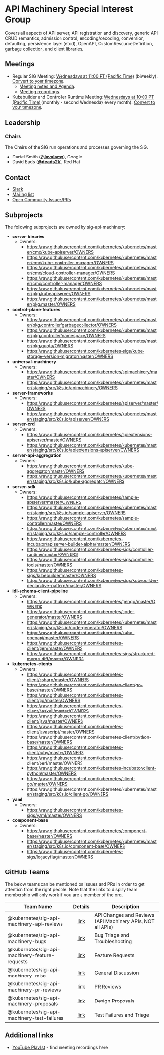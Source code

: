 <!---
This is an autogenerated file!

Please do not edit this file directly, but instead make changes to the
sigs.yaml file in the project root.

To understand how this file is generated, see https://git.k8s.io/community/generator/README.md
--->
# API Machinery Special Interest Group

Covers all aspects of API server, API registration and discovery, generic API CRUD semantics, admission control, encoding/decoding, conversion, defaulting, persistence layer (etcd), OpenAPI, CustomResourceDefinition, garbage collection, and client libraries.

## Meetings
* Regular SIG Meeting: [Wednesdays at 11:00 PT (Pacific Time)](https://docs.google.com/document/d/1FQx0BPlkkl1Bn0c9ocVBxYIKojpmrS1CFP5h0DI68AE/edit) (biweekly). [Convert to your timezone](http://www.thetimezoneconverter.com/?t=11:00&tz=PT%20%28Pacific%20Time%29).
  * [Meeting notes and Agenda](https://goo.gl/0lbiM9).
  * [Meeting recordings](https://www.youtube.com/watch?v=Lj1ScbXpnpY&list=PL69nYSiGNLP21oW3hbLyjjj4XhrwKxH2R).
* Kubebuilder and Controller Runtime Meeting: [Wednesdays at 10:00 PT (Pacific Time)]() (monthly - second Wednesday every month). [Convert to your timezone](http://www.thetimezoneconverter.com/?t=10:00&tz=PT%20%28Pacific%20Time%29).

## Leadership

### Chairs
The Chairs of the SIG run operations and processes governing the SIG.

* Daniel Smith (**[@lavalamp](https://github.com/lavalamp)**), Google
* David Eads (**[@deads2k](https://github.com/deads2k)**), Red Hat

## Contact
* [Slack](https://kubernetes.slack.com/messages/sig-api-machinery)
* [Mailing list](https://groups.google.com/forum/#!forum/kubernetes-sig-api-machinery)
* [Open Community Issues/PRs](https://github.com/kubernetes/community/labels/sig%2Fapi-machinery)

## Subprojects

The following subprojects are owned by sig-api-machinery:
- **server-binaries**
  - Owners:
    - https://raw.githubusercontent.com/kubernetes/kubernetes/master/cmd/kube-apiserver/OWNERS
    - https://raw.githubusercontent.com/kubernetes/kubernetes/master/cmd/kube-controller-manager/OWNERS
    - https://raw.githubusercontent.com/kubernetes/kubernetes/master/cmd/cloud-controller-manager/OWNERS
    - https://raw.githubusercontent.com/kubernetes/kubernetes/master/cmd/controller-manager/OWNERS
    - https://raw.githubusercontent.com/kubernetes/kubernetes/master/pkg/kubeapiserver/OWNERS
    - https://raw.githubusercontent.com/kubernetes/kubernetes/master/pkg/master/OWNERS
- **control-plane-features**
  - Owners:
    - https://raw.githubusercontent.com/kubernetes/kubernetes/master/pkg/controller/garbagecollector/OWNERS
    - https://raw.githubusercontent.com/kubernetes/kubernetes/master/pkg/controller/namespace/OWNERS
    - https://raw.githubusercontent.com/kubernetes/kubernetes/master/pkg/quota/OWNERS
    - https://raw.githubusercontent.com/kubernetes-sigs/kube-storage-version-migrator/master/OWNERS
- **universal-machinery**
  - Owners:
    - https://raw.githubusercontent.com/kubernetes/apimachinery/master/OWNERS
    - https://raw.githubusercontent.com/kubernetes/kubernetes/master/staging/src/k8s.io/apimachinery/OWNERS
- **server-frameworks**
  - Owners:
    - https://raw.githubusercontent.com/kubernetes/apiserver/master/OWNERS
    - https://raw.githubusercontent.com/kubernetes/kubernetes/master/staging/src/k8s.io/apiserver/OWNERS
- **server-crd**
  - Owners:
    - https://raw.githubusercontent.com/kubernetes/apiextensions-apiserver/master/OWNERS
    - https://raw.githubusercontent.com/kubernetes/kubernetes/master/staging/src/k8s.io/apiextensions-apiserver/OWNERS
- **server-api-aggregation**
  - Owners:
    - https://raw.githubusercontent.com/kubernetes/kube-aggregator/master/OWNERS
    - https://raw.githubusercontent.com/kubernetes/kubernetes/master/staging/src/k8s.io/kube-aggregator/OWNERS
- **server-sdk**
  - Owners:
    - https://raw.githubusercontent.com/kubernetes/sample-apiserver/master/OWNERS
    - https://raw.githubusercontent.com/kubernetes/kubernetes/master/staging/src/k8s.io/sample-apiserver/OWNERS
    - https://raw.githubusercontent.com/kubernetes/sample-controller/master/OWNERS
    - https://raw.githubusercontent.com/kubernetes/kubernetes/master/staging/src/k8s.io/sample-controller/OWNERS
    - https://raw.githubusercontent.com/kubernetes-incubator/apiserver-builder-alpha/master/OWNERS
    - https://raw.githubusercontent.com/kubernetes-sigs/controller-runtime/master/OWNERS
    - https://raw.githubusercontent.com/kubernetes-sigs/controller-tools/master/OWNERS
    - https://raw.githubusercontent.com/kubernetes-sigs/kubebuilder/master/OWNERS
    - https://raw.githubusercontent.com/kubernetes-sigs/kubebuilder-declarative-pattern/master/OWNERS
- **idl-schema-client-pipeline**
  - Owners:
    - https://raw.githubusercontent.com/kubernetes/gengo/master/OWNERS
    - https://raw.githubusercontent.com/kubernetes/code-generator/master/OWNERS
    - https://raw.githubusercontent.com/kubernetes/kubernetes/master/staging/src/k8s.io/code-generator/OWNERS
    - https://raw.githubusercontent.com/kubernetes/kube-openapi/master/OWNERS
    - https://raw.githubusercontent.com/kubernetes-client/gen/master/OWNERS
    - https://raw.githubusercontent.com/kubernetes-sigs/structured-merge-diff/master/OWNERS
- **kubernetes-clients**
  - Owners:
    - https://raw.githubusercontent.com/kubernetes-client/csharp/master/OWNERS
    - https://raw.githubusercontent.com/kubernetes-client/go-base/master/OWNERS
    - https://raw.githubusercontent.com/kubernetes-client/go/master/OWNERS
    - https://raw.githubusercontent.com/kubernetes-client/haskell/master/OWNERS
    - https://raw.githubusercontent.com/kubernetes-client/java/master/OWNERS
    - https://raw.githubusercontent.com/kubernetes-client/javascript/master/OWNERS
    - https://raw.githubusercontent.com/kubernetes-client/python-base/master/OWNERS
    - https://raw.githubusercontent.com/kubernetes-client/ruby/master/OWNERS
    - https://raw.githubusercontent.com/kubernetes-client/perl/master/OWNERS
    - https://raw.githubusercontent.com/kubernetes-incubator/client-python/master/OWNERS
    - https://raw.githubusercontent.com/kubernetes/client-go/master/OWNERS
    - https://raw.githubusercontent.com/kubernetes/kubernetes/master/staging/src/k8s.io/client-go/OWNERS
- **yaml**
  - Owners:
    - https://raw.githubusercontent.com/kubernetes-sigs/yaml/master/OWNERS
- **component-base**
  - Owners:
    - https://raw.githubusercontent.com/kubernetes/component-base/master/OWNERS
    - https://raw.githubusercontent.com/kubernetes/kubernetes/master/staging/src/k8s.io/component-base/OWNERS
    - https://raw.githubusercontent.com/kubernetes-sigs/legacyflag/master/OWNERS

## GitHub Teams

The below teams can be mentioned on issues and PRs in order to get attention from the right people.
Note that the links to display team membership will only work if you are a member of the org.

| Team Name | Details | Description |
| --------- |:-------:| ----------- |
| @kubernetes/sig-api-machinery-api-reviews | [link](https://github.com/orgs/kubernetes/teams/sig-api-machinery-api-reviews) | API Changes and Reviews (API Machinery APIs, NOT all APIs) |
| @kubernetes/sig-api-machinery-bugs | [link](https://github.com/orgs/kubernetes/teams/sig-api-machinery-bugs) | Bug Triage and Troubleshooting |
| @kubernetes/sig-api-machinery-feature-requests | [link](https://github.com/orgs/kubernetes/teams/sig-api-machinery-feature-requests) | Feature Requests |
| @kubernetes/sig-api-machinery-misc | [link](https://github.com/orgs/kubernetes/teams/sig-api-machinery-misc) | General Discussion |
| @kubernetes/sig-api-machinery-pr-reviews | [link](https://github.com/orgs/kubernetes/teams/sig-api-machinery-pr-reviews) | PR Reviews |
| @kubernetes/sig-api-machinery-proposals | [link](https://github.com/orgs/kubernetes/teams/sig-api-machinery-proposals) | Design Proposals |
| @kubernetes/sig-api-machinery-test-failures | [link](https://github.com/orgs/kubernetes/teams/sig-api-machinery-test-failures) | Test Failures and Triage |

<!-- BEGIN CUSTOM CONTENT -->
## Additional links

* [YouTube Playlist](https://www.youtube.com/playlist?list=PL69nYSiGNLP21oW3hbLyjjj4XhrwKxH2R) - find meeting recordings here

<!-- END CUSTOM CONTENT -->

